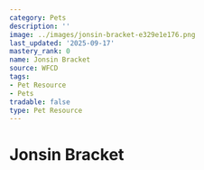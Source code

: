 ```yaml
---
category: Pets
description: ''
image: ../images/jonsin-bracket-e329e1e176.png
last_updated: '2025-09-17'
mastery_rank: 0
name: Jonsin Bracket
source: WFCD
tags:
- Pet Resource
- Pets
tradable: false
type: Pet Resource
---
```


# Jonsin Bracket

